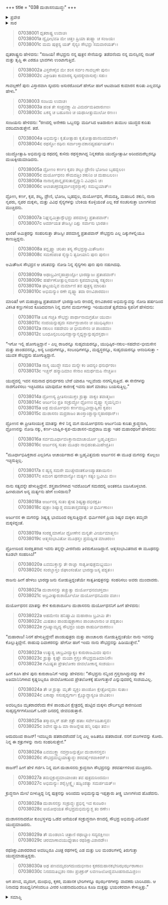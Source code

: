 +++
title = "038 ದುಃಶಾಸನಯುದ್ಧಃ"
+++

<details><summary>ಪ್ರವೇಶ</summary>


।।   ಓಂ ಓಂ ನಮೋ ನಾರಾಯಣಾಯ।।   ಶ್ರೀ ವೇದವ್ಯಾಸಾಯ ನಮಃ ।।

ಶ್ರೀ ಕೃಷ್ಣದ್ವೈಪಾಯನ ವೇದವ್ಯಾಸ ವಿರಚಿತ  

**ಶ್ರೀ ಮಹಾಭಾರತ**

**ದ್ರೋಣ ಪರ್ವ**

**ಅಭಿಮನ್ಯುವಧ ಪರ್ವ**

**ಅಧ್ಯಾಯ 38**

</details>

<details><summary>ಸಾರ</summary>

ಅಭಿಮನ್ಯುವಿನ ಪರಾಕ್ರಮವನ್ನು ಕಂಡು ದ್ರೋಣನು ಅವನನ್ನು ಪ್ರಶಂಸಿಸಿದುದು (1-13). ಅದನ್ನು ಕೇಳಿ ಕ್ರುದ್ಧನಾದ ದುರ್ಯೋಧನನು ಅಭಿಮನ್ಯುವನ್ನು ಸಂಹರಿಸಲು ಕುರುವೀರರಿಗೆ ಹೇಳಿದುದು (14-19). ಅಭಿಮನ್ಯು-ದುಃಶಾಸನರ ಯುದ್ಧ (20-30).


</details>



> 07038001 ಧೃತರಾಷ್ಟ್ರ ಉವಾಚ।   
07038001a ದ್ವೈಧೀಭವತಿ ಮೇ ಚಿತ್ತಂ ಹ್ರಿಯಾ ತುಷ್ಟ್ಯಾ ಚ ಸಂಜಯ।   
07038001c ಮಮ ಪುತ್ರಸ್ಯ ಯತ್ ಸೈನ್ಯಂ ಸೌಭದ್ರಃ ಸಮವಾರಯತ್।।

ಧೃತರಾಷ್ಟ್ರನು ಹೇಳಿದನು: “ಸಂಜಯ! ಸೌಭದ್ರನು ನನ್ನ ಪುತ್ರನ ಸೇನೆಯನ್ನು ತಡೆದನೆಂದು ನನ್ನ ಮನಸ್ಸಿನಲ್ಲಿ ನಾಚಿಕೆ ಮತ್ತು ತೃಪ್ತಿ ಈ ಎರಡೂ ಭಾವಗಳು ಉಂಟಾಗುತ್ತಿವೆ.

> 07038002a ವಿಸ್ತರೇಣೈವ ಮೇ ಶಂಸ ಸರ್ವಂ ಗಾವಲ್ಗಣೇ ಪುನಃ।   
07038002c ವಿಕ್ರೀಡಿತಂ ಕುಮಾರಸ್ಯ ಸ್ಕಂದಸ್ಯೇವಾಸುರೈಃ ಸಹ।।

ಗಾವಲ್ಗಣೇ! ಪುನಃ ವಿಸ್ತಾರವಾಗಿ ಸ್ಕಂದನು ಅಸುರರೊಂದಿಗೆ ಹೇಗೋ ಹಾಗೆ ಆಟವಾಡಿದ ಕುಮಾರನ ಕುರಿತು ಎಲ್ಲವನ್ನೂ ಹೇಳು.”

> 07038003 ಸಂಜಯ ಉವಾಚ।   
07038003a ಹಂತ ತೇ ಸಂಪ್ರವಕ್ಷ್ಯಾಮಿ ವಿಮರ್ದಮತಿದಾರುಣಂ।   
07038003c ಏಕಸ್ಯ ಚ ಬಹೂನಾಂ ಚ ಯಥಾಸೀತ್ತುಮುಲೋ ರಣಃ।।

ಸಂಜಯನು ಹೇಳಿದನು: “ರಣದಲ್ಲಿ ಅನೇಕರು ಒಬ್ಬನನ್ನು ಮರ್ದಿಸಿದ ಅತಿದಾರುಣ ತುಮುಲ ಯುದ್ಧದ ಕುರಿತು ವರದಿಮಾಡುತ್ತೇನೆ. ತಡೆ.

> 07038004a ಅಭಿಮನ್ಯುಃ ಕೃತೋತ್ಸಾಹಃ ಕೃತೋತ್ಸಾಹಾನರಿಂದಮಾನ್।   
07038004c ರಥಸ್ಥೋ ರಥಿನಃ ಸರ್ವಾಂಸ್ತಾವಕಾನಪ್ಯಹರ್ಷಯತ್।।

ಯುದ್ಧೋತ್ಸಾಹಿ ಅಭಿಮನ್ಯುವು ರಥದಲ್ಲಿ ಕುಳಿದು ರಥಸ್ಥರಾಗಿದ್ದ ನಿನ್ನಕಡೆಯ ಯುದ್ಧೋತ್ಸಾಹೀ ಅರಿಂದಮರೆಲ್ಲರನ್ನೂ ದುಃಖಕ್ಕೀಡುಮಾಡಿದನು.

> 07038005a ದ್ರೋಣಂ ಕರ್ಣಂ ಕೃಪಂ ಶಲ್ಯಂ ದ್ರೌಣಿಂ ಭೋಜಂ ಬೃಹದ್ಬಲಂ।   
07038005c ದುರ್ಯೋಧನಂ ಸೌಮದತ್ತಿಂ ಶಕುನಿಂ ಚ ಮಹಾಬಲಂ।।   
07038006a ನಾನಾನೃಪಾನ್ನೃಪಸುತಾನ್ಸೈನ್ಯಾನಿ ವಿವಿಧಾನಿ ಚ।   
07038006c ಅಲಾತಚಕ್ರವತ್ಸರ್ವಾಂಶ್ಚರನ್ಬಾಣೈಃ ಸಮಭ್ಯಯಾತ್।।

ದ್ರೋಣ, ಕರ್ಣ, ಕೃಪ, ಶಲ್ಯ, ದ್ರೌಣಿ, ಭೋಜ, ಬೃಹದ್ಬಲ, ದುರ್ಯೋಧನ, ಸೌಮದತ್ತಿ, ಮಹಾಬಲಿ ಶಕುನಿ, ನಾನಾ ನೃಪರು, ನೃಪರ ಮಕ್ಕಳು, ಮತ್ತು ವಿವಿಧ ಸೈನ್ಯಗಳನ್ನು ಬೆಂಕಿಯ ಕೊಳ್ಳಿಯಂತೆ ಎಲ್ಲ ಕಡೆ ಸಂಚರಿಸುತ್ತಾ ಬಾಣಗಳಿಂದ ಮುಚ್ಚಿದನು.

> 07038007a ನಿಘ್ನನ್ನಮಿತ್ರಾನ್ಸೌಭದ್ರಃ ಪರಮಾಸ್ತ್ರಃ ಪ್ರತಾಪವಾನ್।   
07038007c ಅದರ್ಶಯತ ತೇಜಸ್ವೀ ದಿಕ್ಷು ಸರ್ವಾಸು ಭಾರತ।।

ಭಾರತ! ಅಮಿತ್ರರನ್ನು ಸಂಹರಿಸುತ್ತಾ ತೇಜಸ್ವೀ ಪರಮಾಸ್ತ್ರ ಪ್ರತಾಪವಾನ್ ಸೌಭದ್ರನು ಎಲ್ಲ ದಿಕ್ಕುಗಳಲ್ಲಿಯೂ ಕಾಣುತ್ತಿದ್ದನು.

> 07038008a ತದ್ದೃಷ್ಟ್ವಾ ಚರಿತಂ ತಸ್ಯ ಸೌಭದ್ರಸ್ಯಾಮಿತೌಜಸಃ।   
07038008c ಸಮಕಂಪಂತ ಸೈನ್ಯಾನಿ ತ್ವದೀಯಾನಿ ಪುನಃ ಪುನಃ।।

ಅಮಿತೌಜಸ ಸೌಭದ್ರನ ಆ ಚರಿತವನ್ನು ನೋಡಿ ನಿನ್ನ ಸೈನ್ಯಗಳು ಪುನಃ ಪುನಃ ನಡುಗಿದವು.

> 07038009a ಅಥಾಬ್ರವೀನ್ಮಹಾಪ್ರಾಜ್ಞೋ ಭಾರದ್ವಾಜಃ ಪ್ರತಾಪವಾನ್।   
07038009c ಹರ್ಷೇಣೋತ್ಫುಲ್ಲನಯನಃ ಕೃಪಮಾಭಾಷ್ಯ ಸತ್ವರಂ।।   
07038010a ಘಟ್ಟಯನ್ನಿವ ಮರ್ಮಾಣಿ ತವ ಪುತ್ರಸ್ಯ ಮಾರಿಷ।   
07038010c ಅಭಿಮನ್ಯುಂ ರಣೇ ದೃಷ್ಟ್ವಾ ತದಾ ರಣವಿಶಾರದಂ।।

ಮಾರಿಷ! ಆಗ ಮಹಾಪ್ರಾಜ್ಞ ಪ್ರತಾಪವಾನ್ ಭಾರದ್ವಾಜನು ರಣದಲ್ಲಿ ರಣವಿಶಾರದ ಅಭಿಮನ್ಯುವನ್ನು ನೋಡಿ ಹರ್ಷದಿಂದ ವಿಕಸಿತ ಕಣ್ಣುಗಳಿಂದ ಕೂಡಿದವನಾಗಿ ನಿನ್ನ ಮಗನ ಮರ್ಮಗಳನ್ನು ಇರಿಯುವಂತೆ ತ್ವರೆಮಾಡಿ ಕೃಪನಿಗೆ ಹೇಳಿದನು:

> 07038011a ಏಷ ಗಚ್ಚತಿ ಸೌಭದ್ರಃ ಪಾರ್ಥಾನಾಮಗ್ರತೋ ಯುವಾ।   
07038011c ನಂದಯನ್ಸುಹೃದಃ ಸರ್ವಾನ್ರಾಜಾನಂ ಚ ಯುಧಿಷ್ಠಿರಂ।।   
07038012a ನಕುಲಂ ಸಹದೇವಂ ಚ ಭೀಮಸೇನಂ ಚ ಪಾಂಡವಂ।   
07038012c ಬಂಧೂನ್ಸಂಬಂಧಿನಶ್ಚಾನ್ಯಾನ್ಮಧ್ಯಸ್ಥಾನ್ಸುಹೃದಸ್ತಥಾ।।

“ಇಗೋ ಇಲ್ಲಿ ಹೋಗುತ್ತಿದ್ದಾನೆ - ಎಲ್ಲ ರಾಜರನ್ನೂ ಸುಹೃದಯರನ್ನೂ, ಯುಧಿಷ್ಠಿರ-ನಕುಲ-ಸಹದೇವ-ಭೀಮಸೇನ ಮತ್ತು ಪಾಂಡವನನ್ನೂ, ಅನ್ಯ ಬಂಧುಗಳನ್ನೂ, ಸಂಬಂಧಿಗಳನ್ನೂ, ಮಧ್ಯಸ್ಥರನ್ನೂ, ಸುಹೃದಯರನ್ನೂ ಆನಂದಿಸುತ್ತಾ - ಯುವಕ ಸೌಭದ್ರನು ಹೋಗುತ್ತಿದ್ದಾನೆ.

> 07038013a ನಾಸ್ಯ ಯುದ್ಧೇ ಸಮಂ ಮನ್ಯೇ ಕಂ ಚಿದನ್ಯಂ ಧನುರ್ಧರಂ।   
07038013c ಇಚ್ಚನ್ ಹನ್ಯಾದಿಮಾಂ ಸೇನಾಂ ಕಿಮರ್ಥಮಪಿ ನೇಚ್ಚತಿ।।

ಯುದ್ಧದಲ್ಲಿ ಇವನ ಸಮನಾದ ಧನುರ್ಧರನು ಬೇರೆ ಯಾರೂ ಇಲ್ಲವೆಂದು ನನಗನ್ನಿಸುತ್ತಿದೆ. ಈ ಸೇನೆಗಳನ್ನು ನಾಶಗೊಳಿಸಲು ಇಚ್ಛಿಸಿದರೂ ಯಾವುದೋ ಕಾರಣಕ್ಕೆ ಇವನು ಹಾಗೆ ಮಾಡಲು ಬಯಸುತ್ತಿಲ್ಲ.”

> 07038014a ದ್ರೋಣಸ್ಯ ಪ್ರೀತಿಸಂಯುಕ್ತಂ ಶ್ರುತ್ವಾ ವಾಕ್ಯಂ ತವಾತ್ಮಜಃ।   
07038014c ಆರ್ಜುನಿಂ ಪ್ರತಿ ಸಂಕ್ರುದ್ಧೋ ದ್ರೋಣಂ ದೃಷ್ಟ್ವಾ ಸ್ಮಯನ್ನಿವ।।   
07038015a ಅಥ ದುರ್ಯೋಧನಃ ಕರ್ಣಮಬ್ರವೀದ್ಬಾಹ್ಲಿಕಂ ಕೃಪಂ।   
07038015c ದುಃಶಾಸನಂ ಮದ್ರರಾಜಂ ತಾಂಸ್ತಾಂಶ್ಚಾನ್ಯಾನ್ಮಹಾರಥಾನ್।।

ದ್ರೋಣನ ಈ ಪ್ರೀತಿಸಂಯುಕ್ತ ಮಾತನ್ನು ಕೇಳಿ ನಿನ್ನ ಮಗ ದುರ್ಯೋಧನನು ಆರ್ಜುನಿಯ ಕುರಿತು ಕ್ರುದ್ಧನಾಗಿ, ದ್ರೋಣನನ್ನು ನೋಡಿ ನಕ್ಕು, ಕರ್ಣ-ಬಾಹ್ಲಿಕ-ಕೃಪ-ದುಃಶಾಸನ-ಮದ್ರರಾಜ ಮತ್ತು ಇತರ ಮಹಾರಥರಿಗೆ ಹೇಳಿದನು:

> 07038016a ಸರ್ವಮೂರ್ಧಾವಸಿಕ್ತಾನಾಮಾಚಾರ್ಯೋ ಬ್ರಹ್ಮವಿತ್ತಮಃ।   
07038016c ಅರ್ಜುನಸ್ಯ ಸುತಂ ಮೂಢಂ ನಾಭಿಹಂತುಮಿಹೇಚ್ಚತಿ।।

“ಮೂರ್ಧಾಭಿಷಿಕ್ತರಾದ ಎಲ್ಲರಿಗೂ ಆಚಾರ್ಯರಾದ ಈ ಬ್ರಹ್ಮವಿತ್ತಮರು ಅರ್ಜುನನ ಈ ಮೂಢ ಮಗನನ್ನು ಕೊಲ್ಲಲು ಇಚ್ಛಿಸುತ್ತಿಲ್ಲ.

> 07038017a ನ ಹ್ಯಸ್ಯ ಸಮರೇ ಮುಚ್ಯೇದಂತಕೋಽಪ್ಯಾತತಾಯಿನಃ।   
07038017c ಕಿಮಂಗ ಪುನರೇವಾನ್ಯೋ ಮರ್ತ್ಯಃ ಸತ್ಯಂ ಬ್ರವೀಮಿ ವಃ।।

ನಾನು ಸತ್ಯವನ್ನೇ ಹೇಳುತ್ತಿದ್ದೇನೆ. ಶಸ್ತ್ರಪಾಣಿಗಳಾದ ಇವರೊಂದಿಗೆ ಸಮರದಲ್ಲಿ ಅಂತಕನೂ ಬಿಡಿಸಿಕೊಳ್ಳಲಾರ. ಹೀಗಿರುವಾಗ ಅನ್ಯ ಮರ್ತ್ಯನು ಹೇಗೆ ಉಳಿದಾನು?

> 07038018a ಅರ್ಜುನಸ್ಯ ಸುತಂ ತ್ವೇಷ ಶಿಷ್ಯತ್ವಾದಭಿರಕ್ಷತಿ।   
07038018c ಪುತ್ರಾಃ ಶಿಷ್ಯಾಶ್ಚ ದಯಿತಾಸ್ತದಪತ್ಯಂ ಚ ಧರ್ಮಿಣಾಂ।।

ಅರ್ಜುನನ ಈ ಮಗನನ್ನು ಶಿಷ್ಯತ್ವ ಭಾವದಿಂದ ರಕ್ಷಿಸುತ್ತಿದ್ದಾರೆ. ಧರ್ಮಿಗಳಿಗೆ ಪ್ರಿಯ ಶಿಷ್ಯರ ಮಕ್ಕಳು ತಮ್ಮದೇ ಮಕ್ಕಳಿದ್ದಂತೆ.

> 07038019a ಸಂರಕ್ಷ್ಯಮಾಣೋ ದ್ರೋಣೇನ ಮನ್ಯತೇ ವೀರ್ಯಮಾತ್ಮನಃ।   
07038019c ಆತ್ಮಸಂಭಾವಿತೋ ಮೂಢಸ್ತಂ ಪ್ರಮಥ್ನೀತ ಮಾಚಿರಂ।।

ದ್ರೋಣರಿಂದ ಸಂರಕ್ಷಿತನಾದ ಇವನು ತನ್ನನ್ನೇ ವೀರನೆಂದು ತಿಳಿದುಕೊಂಡಿದ್ದಾನೆ. ಆತ್ಮಸಂಭಾವಿತನಾದ ಈ ಮೂಢನನ್ನು ಕೂಡಲೇ ಸಂಹರಿಸಿರಿ!”

> 07038020a ಏವಮುಕ್ತಾಸ್ತು ತೇ ರಾಜ್ಞಾ ಸಾತ್ವತೀಪುತ್ರಮಭ್ಯಯುಃ।   
07038020c ಸಂರಬ್ಧಾಸ್ತಂ ಜಿಘಾಂಸಂತೋ ಭಾರದ್ವಾಜಸ್ಯ ಪಶ್ಯತಃ।।

ರಾಜನು ಹೀಗೆ ಹೇಳಲು ಭಾರದ್ವಾಜನು ನೋಡುತ್ತಿದ್ದಂತೆಯೇ ಸಾತ್ವತೀಪುತ್ರನನ್ನು ಸಂಹರಿಸಲು ಅವರು ಮುಂದಾದರು.

> 07038021a ದುಃಶಾಸನಸ್ತು ತಚ್ಚ್ರುತ್ವಾ ದುರ್ಯೋಧನವಚಸ್ತದಾ।   
07038021c ಅಬ್ರವೀತ್ಕುರುಶಾರ್ದೂಲೋ ದುರ್ಯೋಧನಮಿದಂ ವಚಃ।।

ದುರ್ಯೋಧನನ ಮಾತನ್ನು ಕೇಳಿ ಕುರುಶಾರ್ದೂಲ ದುಃಶಾಸನನು ದುರ್ಯೋಧನನಿಗೆ ಹೀಗೆ ಹೇಳಿದನು:

> 07038022a ಅಹಮೇನಂ ಹನಿಷ್ಯಾಮಿ ಮಹಾರಾಜ ಬ್ರವೀಮಿ ತೇ।   
07038022c ಮಿಷತಾಂ ಪಾಂಡುಪುತ್ರಾಣಾಂ ಪಾಂಚಾಲಾನಾಂ ಚ ಪಶ್ಯತಾಂ।   
07038022e ಗ್ರಸಿಷ್ಯಾಮ್ಯದ್ಯ ಸೌಭದ್ರಂ ಯಥಾ ರಾಹುರ್ದಿವಾಕರಂ।।

“ಮಹಾರಾಜ! ನಿನಗೆ ಹೇಳುತ್ತಿದ್ದೇನೆ! ಪಾಂಡುಪುತ್ರರು ಮತ್ತು ಪಾಂಚಾಲರು ನೋಡುತ್ತಿದ್ದಂತೆಯೇ ನಾನು ಇವನನ್ನು ಕೊಲ್ಲುತ್ತಿದ್ದೇನೆ. ರಾಹುವು ದಿವಾಕರನನ್ನು ಹೇಗೋ ಹಾಗೆ ಇಂದು ನಾನು ಸೌಭದ್ರನನ್ನು ಹಿಡಿಯುತ್ತೇನೆ.”

> 07038023a ಉತ್ಕ್ರುಶ್ಯ ಚಾಬ್ರವೀದ್ವಾಕ್ಯಂ ಕುರುರಾಜಮಿದಂ ಪುನಃ।   
07038023c ಶ್ರುತ್ವಾ ಕೃಷ್ಣೌ ಮಯಾ ಗ್ರಸ್ತಂ ಸೌಭದ್ರಮತಿಮಾನಿನೌ।   
07038023e ಗಮಿಷ್ಯತಃ ಪ್ರೇತಲೋಕಂ ಜೀವಲೋಕಾನ್ನ ಸಂಶಯಃ।।

ಹೀಗೆ ಕೂಗಿ ಹೇಳಿ ಪುನಃ ಕುರುರಾಜನಿಗೆ ಇದನ್ನು ಹೇಳಿದನು: “ಸೌಭದ್ರನು ನನ್ನಿಂದ ಗ್ರಸ್ತನಾಗಿದ್ದುದನ್ನು ಕೇಳಿ ಅತಿಮಾನಿನಿಗಳಾದ ಕೃಷ್ಣರಿಬ್ಬರೂ ಜೀವಲೋಕದಿಂದ ಪ್ರೇತಲೋಕಕ್ಕೆ ಹೋಗುತ್ತಾರೆ ಎನ್ನುವುದರಲ್ಲಿ ಸಂಶಯವಿಲ್ಲ.

> 07038024a ತೌ ಚ ಶ್ರುತ್ವಾ ಮೃತೌ ವ್ಯಕ್ತಂ ಪಾಂಡೋಃ ಕ್ಷೇತ್ರೋದ್ಭವಾಃ ಸುತಾಃ।   
07038024c ಏಕಾಹ್ನಾ ಸಸುಹೃದ್ವರ್ಗಾಃ ಕ್ಲೈಬ್ಯಾದ್ಧಾಸ್ಯಂತಿ ಜೀವಿತಂ।।

ಅವರಿಬ್ಬರೂ ಮೃತರಾದರೆಂದು ಕೇಳಿ ಪಾಂಡುವಿನ ಕ್ಷೇತ್ರದಲ್ಲಿ ಹುಟ್ಟಿದ ಮಕ್ಕಳು ದೌರ್ಬಲ್ಯದ ಕಾರಣದಿಂದ ಸುಹೃದ್ವರ್ಗಗಳೊಂದಿಗೆ ಒಂದೇ ದಿನದಲ್ಲಿ ಜೀವಬಿಡುತ್ತಾರೆ.

> 07038025a ತಸ್ಮಾದಸ್ಮಿನ್ ಹತೇ ಶತ್ರೌ ಹತಾಃ ಸರ್ವೇಽಹಿತಾಸ್ತವ।   
07038025c ಶಿವೇನ ಧ್ಯಾಹಿ ಮಾ ರಾಜನ್ನೇಷ ಹನ್ಮಿ ರಿಪುಂ ತವ।।

ಆದುದರಿಂದ ರಾಜನ್! ಇವರಿಬ್ಬರು ಹತರಾದರೆಂದರೆ ನಿನ್ನ ಎಲ್ಲ ಅಹಿತರೂ ಹತರಾದಂತೆ. ನನಗೆ ಮಂಗಳವನ್ನು ಕೋರು. ನಿನ್ನ ಈ ಶತ್ರುಗಳನ್ನು ನಾನು ಸಂಹರಿಸುತ್ತೇನೆ.”

> 07038026a ಏವಮುಕ್ತ್ವಾ ನದನ್ರಾಜನ್ಪುತ್ರೋ ದುಃಶಾಸನಸ್ತವ।   
07038026c ಸೌಭದ್ರಮಭ್ಯಯಾತ್ಕ್ರುದ್ಧಃ ಶರವರ್ಷೈರವಾಕಿರನ್।।

ರಾಜನ್! ಹೀಗೆ ಹೇಳಿ ಗರ್ಜಿಸಿ ನಿನ್ನ ಮಗ ದುಃಶಾಸನನು ಕ್ರುದ್ಧನಾಗಿ ಸೌಭದ್ರನನ್ನು ಶರವರ್ಷಗಳಿಂದ ಮುಚ್ಚಿದನು.

> 07038027a ತಮಭಿಕ್ರುದ್ಧಮಾಯಾಂತಂ ತವ ಪುತ್ರಮರಿಂದಮಃ।   
07038027c ಅಭಿಮನ್ಯುಃ ಶರೈಸ್ತೀಕ್ಷ್ಣೈಃ ಷಡ್ವಿಂಶತ್ಯಾ ಸಮರ್ಪಯತ್।।

ಕ್ರುದ್ಧನಾಗಿ ಮೇಲೆ ಬೀಳುತ್ತಿದ್ದ ನಿನ್ನ ಪುತ್ರನನ್ನು ಅರಿಂದಮ ಅಭಿಮನ್ಯುವು ಇಪ್ಪತ್ತಾರು ತೀಕ್ಷ್ಣ ಬಾಣಗಳಿಂದ ಹೊಡೆದನು.

> 07038028a ದುಃಶಾಸನಸ್ತು ಸಂಕ್ರುದ್ಧಃ ಪ್ರಭಿನ್ನ ಇವ ಕುಂಜರಃ।   
07038028c ಅಯೋಧಯತ ಸೌಭದ್ರಮಭಿಮನ್ಯುಶ್ಚ ತಂ ರಣೇ।।

ದುಃಶಾಸನನಾದರೋ ಕುಂಭಸ್ಥಳವು ಒಡೆದ ಆನೆಯಂತೆ ಸಂಕ್ರುದ್ಧನಾಗಿ ರಣದಲ್ಲಿ ಸೌಭದ್ರ ಅಭಿಮನ್ಯುವಿನೊಡನೆ ಯುದ್ಧಮಾಡಿದನು.

> 07038029a ತೌ ಮಂಡಲಾನಿ ಚಿತ್ರಾಣಿ ರಥಾಭ್ಯಾಂ ಸವ್ಯದಕ್ಷಿಣಂ।   
07038029c ಚರಮಾಣಾವಯುಧ್ಯೇತಾಂ ರಥಶಿಕ್ಷಾವಿಶಾರದೌ।।

ರಥಶಿಕ್ಷಾವಿಶಾರದರಾದ ಅವರಿಬ್ಬರೂ ವಿಚಿತ್ರ ರಥಗಳಲ್ಲಿ ಎಡ ಮತ್ತು ಬಲ ಮಂಡಲಗಳಲ್ಲಿ ತಿರುಗುತ್ತಾ ಯುದ್ಧಮಾಡುತ್ತಿದ್ದರು.

> 07038030a ಅಥ ಪಣವಮೃದಂಗದುಂದುಭೀನಾಂ
	ಕೃಕರಮಹಾನಕಭೇರಿಝರ್ಝರಾಣಾಂ।   
> 07038030c ನಿನದಮತಿಭೃಶಂ ನರಾಃ ಪ್ರಚಕ್ರುರ್
	ಲವಣಜಲೋದ್ಭವಸಿಂಹನಾದಮಿಶ್ರಂ।।  

ಆಗ ಪಣವ, ಮೃದಂಗ, ದುಂಧುಭಿ, ಕೃಕರ, ಮಹಾನಕ ಭೇರಿಗಳನ್ನೂ ಝರ್ಝರಗಳನ್ನು ವಾದಕರು ಬಾರಿಸಿದರು. ಆ ನಿನಾದವು ಶಂಖಧ್ವನಿಗಳಿಂದಲೂ ವೀರರ ಸಿಂಹನಾದದಿಂದಲೂ ಕೂಡಿ ಮತ್ತಷ್ಟು ಭಯಂಕರವಾಗಿ ಕೇಳುತ್ತಿತ್ತು.”


<details><summary>ಸಮಾಪ್ತಿ</summary>


ಇತಿ ಶ್ರೀ ಮಹಾಭಾರತೇ ದ್ರೋಣ ಪರ್ವಣಿ ಅಭಿಮನ್ಯುವಧ ಪರ್ವಣಿ ದುಃಶಾಸನಯುದ್ಧೇ ಅಷ್ಟತ್ರಿಂಶೋಽಧ್ಯಾಯಃ।।  
ಇದು ಶ್ರೀ ಮಹಾಭಾರತದಲ್ಲಿ ದ್ರೋಣ ಪರ್ವದಲ್ಲಿ ಅಭಿಮನ್ಯುವಧ ಪರ್ವದಲ್ಲಿ ದುಃಶಾಸನಯುದ್ಧ ಎನ್ನುವ ಮೂವತ್ತೆಂಟನೇ ಅಧ್ಯಾಯವು.


</details>
